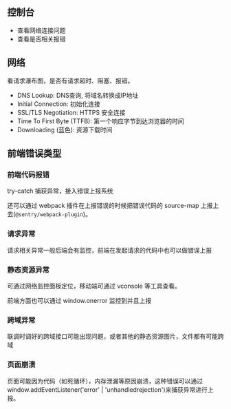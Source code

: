 


## 控制台

- 查看网络连接问题
- 查看是否相关报错


## 网络

看请求瀑布图，是否有请求超时、阻塞、报错。

- DNS Lookup:  DNS查询, 将域名转换成IP地址
- Initial Connection: 初始化连接
- SSL/TLS Negotiation: HTTPS 安全连接
- Time To First Byte (TTFB): 第一个响应字节到达浏览器的时间
- Downloading (蓝色): 资源下载时间


## 前端错误类型

### 前端代码报错 
 try-catch 捕获异常，接入错误上报系统

 还可以通过 webpack 插件在上报错误的时候把错误代码的 source-map 上报上去(`@sentry/webpack-plugin`)。
### 请求异常
 请求相关异常一般后端会有监控，前端在发起请求的代码中也可以做错误上报

### 静态资源异常
 可通过网络监控面板定位，移动端可通过 vconsole 等工具查看。
 
前端方面也可以通过 window.onerror 监控到并且上报
 
### 跨域异常

联调时调好的跨域接口可能出现问题，或者其他的静态资源图片，文件都有可能跨域

### 页面崩溃

页面可能因为代码（如死循环），内存泄漏等原因崩溃，这种错误可以通过 window.addEventListener('error' | 'unhandledrejection')来捕获异常进行上报。
